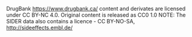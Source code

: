 DrugBank https://www.drugbank.ca/ content and derivates are licensed under CC BY-NC 4.0. Original content is released as CC0 1.0
NOTE: The SIDER data also contains a licence - CC BY-NO-SA, http://sideeffects.embl.de/
